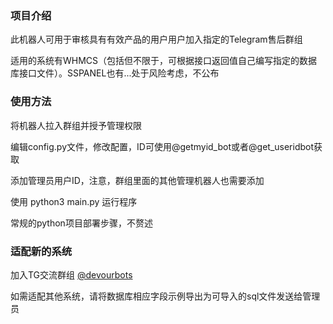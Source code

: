 ### 项目介绍
此机器人可用于审核具有有效产品的用户用户加入指定的Telegram售后群组

适用的系统有WHMCS（包括但不限于，可根据接口返回值自己编写指定的数据库接口文件）。SSPANEL也有...处于风险考虑，不公布

### 使用方法

将机器人拉入群组并授予管理权限

编辑config.py文件，修改配置，ID可使用@getmyid_bot或者@get_useridbot获取

添加管理员用户ID，注意，群组里面的其他管理机器人也需要添加

使用 python3 main.py 运行程序

常规的python项目部署步骤，不赘述

### 适配新的系统

加入TG交流群组 [@devourbots](https://t.me/devourbots)

如需适配其他系统，请将数据库相应字段示例导出为可导入的sql文件发送给管理员

